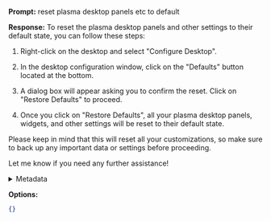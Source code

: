 **Prompt:**
reset plasma desktop panels etc to default 


**Response:**
To reset the plasma desktop panels and other settings to their default state, you can follow these steps:

1. Right-click on the desktop and select "Configure Desktop".

2. In the desktop configuration window, click on the "Defaults" button located at the bottom.

3. A dialog box will appear asking you to confirm the reset. Click on "Restore Defaults" to proceed.

4. Once you click on "Restore Defaults", all your plasma desktop panels, widgets, and other settings will be reset to their default state.

Please keep in mind that this will reset all your customizations, so make sure to back up any important data or settings before proceeding.

Let me know if you need any further assistance!

<details><summary>Metadata</summary>

- Duration: 3810 ms
- Datetime: 2023-08-26T19:53:47.097555
- Model: gpt-3.5-turbo-0613

</details>

**Options:**
```json
{}
```

